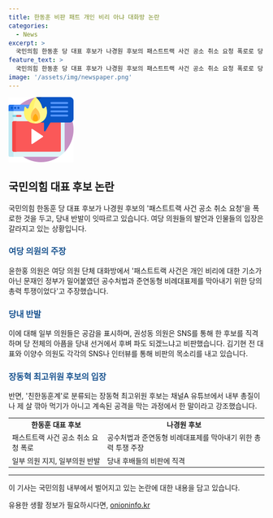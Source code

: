 ```yaml
---
title: 한동훈 비판 패트 개인 비리 아냐 대화방 논란
categories:
  - News
excerpt: >
  국민의힘 한동훈 당 대표 후보가 나경원 후보의 패스트트랙 사건 공소 취소 요청 폭로로 당 내 반발을 일으키고 있습니다. 윤한홍 의원은 패스트트랙은 공수처법과 비례대표제를 막기 위한 투쟁이라 주장하며 당 후보를 비판했으며, 권성동 의원과 김기현 전 대표도 비판을 퍼붓고 있습니다. 이양수 의원은 관련 발언을 전략적 오류로 지적하는 반면, 장동혁 최고위원 후보는 공격을 막는 과정에서 한 발언이라고 강조하고 있습니다.
feature_text: >
  국민의힘 한동훈 당 대표 후보가 나경원 후보의 패스트트랙 사건 공소 취소 요청 폭로로 당 내 반발을 일으키고 있습니다. 윤한홍 의원은 패스트트랙은 공수처법과 비례대표제를 막기 위한 투쟁이라 주장하며 당 후보를 비판했으며, 권성동 의원과 김기현 전 대표도 비판을 퍼붓고 있습니다. 이양수 의원은 관련 발언을 전략적 오류로 지적하는 반면, 장동혁 최고위원 후보는 공격을 막는 과정에서 한 발언이라고 강조하고 있습니다.
image: '/assets/img/newspaper.png'
---
```


<p><img src="/assets/img/news.png" alt="rentncar 속보" /></p>

<h2 data-ke-size="size26">국민의힘 대표 후보 논란</h2>

<p data-ke-size="size16">국민의힘 한동훈 당 대표 후보가 나경원 후보의 '패스트트랙 사건 공소 취소 요청'을 폭로한 것을 두고, 당내 반발이 잇따르고 있습니다. 여당 의원들의 발언과 인물들의 입장은 갈라지고 있는 상황입니다.</p>

<h3><b><span style="color: #1a5490;">여당 의원의 주장</span></b></h3>

<p data-ke-size="size16">윤한홍 의원은 여당 의원 단체 대화방에서 '패스트트랙 사건은 개인 비리에 대한 기소가 아닌 문재인 정부가 밀어붙였던 공수처법과 준연동형 비례대표제를 막아내기 위한 당의 총력 투쟁이었다'고 주장했습니다.</p>

<h3><b><span style="color: #1a5490;">당내 반발</span></b></h3>

<p data-ke-size="size16">이에 대해 일부 의원들은 공감을 표시하며, 권성동 의원은 SNS를 통해 한 후보를 직격하며 당 전체의 아픔을 당내 선거에서 후벼 파도 되겠느냐고 비판했습니다. 김기현 전 대표와 이양수 의원도 각각의 SNS나 인터뷰를 통해 비판의 목소리를 내고 있습니다.</p>

<h3><b><span style="color: #1a5490;">장동혁 최고위원 후보의 입장</span></b></h3>

<p data-ke-size="size16">반면, '친한동훈계'로 분류되는 장동혁 최고위원 후보는 채널A 유튜브에서 내부 총질이나 제 살 깎아 먹기가 아니고 계속된 공격을 막는 과정에서 한 말이라고 강조했습니다.</p>

<table>
  <tr>
    <td style="text-align: center; height: 17px;"><b>한동훈 대표 후보</b></td>
    <td style="text-align: center; height: 17px;"><b>나경원 후보</b></td>
  </tr>
  <tr>
    <td>패스트트랙 사건 공소 취소 요청 폭로</td>
    <td>공수처법과 준연동형 비례대표제를 막아내기 위한 총력 투쟁 주장</td>
  </tr>
  <tr>
    <td>일부 의원 지지, 일부의원 반발</td>
    <td>당내 후배들의 비판에 직격</td>
  </tr>
</table>

<hr>

<p>이 기사는 국민의힘 내부에서 벌어지고 있는 논란에 대한 내용을 담고 있습니다.</p>
유용한 생활 정보가 필요하시다면, <a href="https://onioninfo.kr" rel="dofollow">onioninfo.kr</a>


